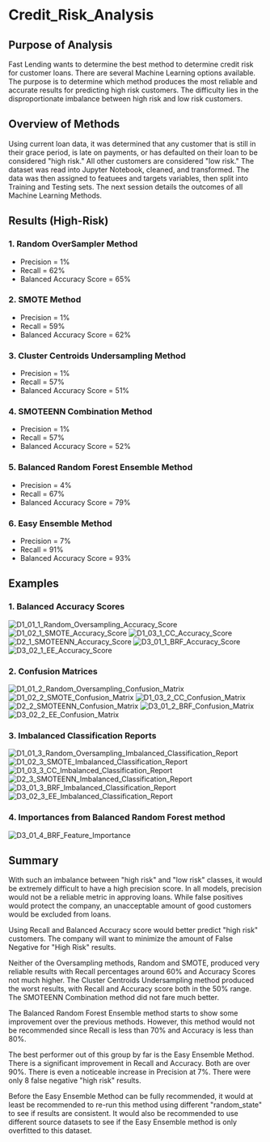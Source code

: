# Credit_Risk_Analysis
## Purpose of Analysis
Fast Lending wants to determine the best method to determine credit risk for customer loans.  There are several Machine Learning options available.  The purpose is to determine which method produces the most reliable and accurate results for predicting high risk customers.  The difficulty lies in the disproportionate imbalance between high risk and low risk customers.

## Overview of Methods
Using current loan data, it was determined that any customer that is still in their grace period, is late on payments, or has defaulted on their loan to be considered "high risk."  All other customers are considered "low risk."  The dataset was read into Jupyter Notebook, cleaned, and transformed.  The data was then assigned to featuees and targets variables, then split into Training and Testing sets.  The next session details the outcomes of all Machine Learning Methods.

## Results (High-Risk)
### **1.** Random OverSampler Method
- Precision = 1%  
- Recall = 62%  
- Balanced Accuracy Score = 65%

### **2.** SMOTE Method
- Precision = 1%  
- Recall = 59%  
- Balanced Accuracy Score = 62%

### **3.** Cluster Centroids Undersampling Method
- Precision = 1%
- Recall = 57%
- Balanced Accuracy Score = 51%

### **4.** SMOTEENN Combination Method
- Precision = 1%
- Recall = 57%
- Balanced Accuracy Score = 52%

### **5.** Balanced Random Forest Ensemble Method
- Precision = 4%
- Recall = 67%
- Balanced Accuracy Score = 79%

### **6.** Easy Ensemble Method
- Precision = 7%
- Recall = 91%
- Balanced Accuracy Score = 93%

## Examples
### **1.** Balanced Accuracy Scores
![D1_01_1_Random_Oversampling_Accuracy_Score](https://user-images.githubusercontent.com/106561880/193724291-dda32369-198e-4fa4-870d-cd9c131b0119.png)
![D1_02_1_SMOTE_Accuracy_Score](https://user-images.githubusercontent.com/106561880/193724299-f5e3d61a-d914-4494-a1ce-beb9775cf777.png)
![D1_03_1_CC_Accuracy_Score](https://user-images.githubusercontent.com/106561880/193724314-1340d5da-62db-4678-b865-9e5760b3b9f4.png)
![D2_1_SMOTEENN_Accuracy_Score](https://user-images.githubusercontent.com/106561880/193724336-2a14bbee-ec72-49e6-877a-a129963df0e7.png)
![D3_01_1_BRF_Accuracy_Score](https://user-images.githubusercontent.com/106561880/193724357-c8911324-45eb-44ff-beb2-447960adf485.png)
![D3_02_1_EE_Accuracy_Score](https://user-images.githubusercontent.com/106561880/193724408-24e0550b-dd89-4ed9-9fd9-3e87d8598f5b.png)

### **2.** Confusion Matrices
![D1_01_2_Random_Oversampling_Confusion_Matrix](https://user-images.githubusercontent.com/106561880/193724465-c24988e5-30e1-43c3-b4b4-78a28cc215f5.png)
![D1_02_2_SMOTE_Confusion_Matrix](https://user-images.githubusercontent.com/106561880/193724478-58a33cfe-3896-40cd-9a24-b7d9c6698de0.png)
![D1_03_2_CC_Confusion_Matrix](https://user-images.githubusercontent.com/106561880/193724486-588e01d1-743f-4878-8fae-707e94d69148.png)
![D2_2_SMOTEENN_Confusion_Matrix](https://user-images.githubusercontent.com/106561880/193724496-9079b49d-1cb9-420b-aa3a-8b2cb1d8e5b3.png)
![D3_01_2_BRF_Confusion_Matrix](https://user-images.githubusercontent.com/106561880/193724502-6a72f8b0-11b0-4c42-883f-3e276de944cb.png)
![D3_02_2_EE_Confusion_Matrix](https://user-images.githubusercontent.com/106561880/193724527-41927a64-4d9d-430d-af61-e4d4e2e93e1e.png)

### **3.** Imbalanced Classification Reports
![D1_01_3_Random_Oversampling_Imbalanced_Classification_Report](https://user-images.githubusercontent.com/106561880/193724564-9bc32f10-88de-430d-a68d-adc970210d5a.png)
![D1_02_3_SMOTE_Imbalanced_Classification_Report](https://user-images.githubusercontent.com/106561880/193724575-c869f75b-091a-4188-a57c-3eadf8eef550.png)
![D1_03_3_CC_Imbalanced_Classification_Report](https://user-images.githubusercontent.com/106561880/193724587-903ee160-499d-4a55-9ed7-2f1bf30bee4f.png)
![D2_3_SMOTEENN_Imbalanced_Classification_Report](https://user-images.githubusercontent.com/106561880/193724606-cc9519ec-7479-4faf-8cab-5cd89756fe89.png)
![D3_01_3_BRF_Imbalanced_Classification_Report](https://user-images.githubusercontent.com/106561880/193724616-14127018-dd1d-4b84-8ebd-ebe45bc04030.png)
![D3_02_3_EE_Imbalanced_Classification_Report](https://user-images.githubusercontent.com/106561880/193724624-518f9160-5990-467b-963a-d20d13646d05.png)

### **4.** Importances from Balanced Random Forest method
![D3_01_4_BRF_Feature_Importance](https://user-images.githubusercontent.com/106561880/193724657-bdf8a159-c6c5-4f2d-8c31-19a0ff93ffd7.png)

## Summary
With such an imbalance between "high risk" and "low risk" classes, it would be extremely difficult to have a high precision score.  In all models, precision would not be a reliable metric in approving loans.  While false positives would protect the company, an unacceptable amount of good customers would be excluded from loans.

Using Recall and Balanced Accuracy score would better predict "high risk" customers.  The company will want to minimize the amount of False Negative for "High Risk" results.

Neither of the Oversampling methods, Random and SMOTE, produced very reliable results with Recall percentages around 60% and Accuracy Scores not much higher.  The Cluster Centroids Undersampling method produced the worst results, with Recall and Accuracy score both in the 50% range.  The SMOTEENN Combination method did not fare much better.

The Balanced Random Forest Ensemble method starts to show some improvement over the previous methods.  However, this method would not be recommended since Recall is less than 70% and Accuracy is less than 80%.

The best performer out of this group by far is the Easy Ensemble Method.  There is a significant improvement in Recall and Accuracy.  Both are over 90%.  There is even a noticeable increase in Precision at 7%.  There were only 8 false negative "high risk" results.

Before the Easy Ensemble Method can be fully recommended, it would at least be recommended to re-run this method using different "random_state" to see if results are consistent.  It would also be recommended to use different source datasets to see if the Easy Ensemble method is only overfitted to this dataset.
